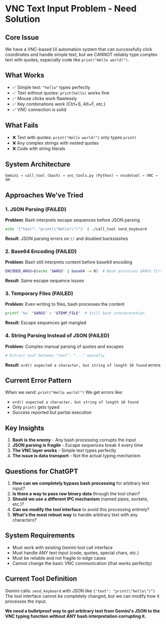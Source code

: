 # VNC Text Input Problem - Need Solution

## Core Issue
We have a VNC-based UI automation system that can successfully click coordinates and handle simple text, but we CANNOT reliably type complex text with quotes, especially code like `print("Hello world!")`. 

## What Works
- ✅ Simple text: `"hello"` types perfectly
- ✅ Text without quotes: `print(hello)` works fine  
- ✅ Mouse clicks work flawlessly
- ✅ Key combinations work (Ctrl+S, Alt+F, etc.)
- ✅ VNC connection is solid

## What Fails
- ❌ Text with quotes: `print("Hello world!")` only types `print(`
- ❌ Any complex strings with nested quotes
- ❌ Code with string literals

## System Architecture
```
Gemini → call_tool (bash) → vnc_tools.py (Python) → vncdotool → VNC → VM
```

## Approaches We've Tried

### 1. JSON Parsing (FAILED)
**Problem**: Bash interprets escape sequences before JSON parsing
```bash
echo '{"text": "print(\"Hello!\")"}' | ./call_tool send_keyboard
```
**Result**: JSON parsing errors on `\!` and doubled backslashes

### 2. Base64 Encoding (FAILED) 
**Problem**: Bash still interprets content before base64 encoding
```bash
ENCODED_ARGS=$(echo "$ARGS" | base64 -w 0)  # Bash processes $ARGS first
```
**Result**: Same escape sequence issues

### 3. Temporary Files (FAILED)
**Problem**: Even writing to files, bash processes the content
```bash
printf '%s' "$ARGS" > "$TEMP_FILE"  # Still bash interpretation
```
**Result**: Escape sequences get mangled

### 4. String Parsing Instead of JSON (FAILED)
**Problem**: Complex manual parsing of quotes and escapes
```python
# Extract text between "text": "..." manually
```
**Result**: `ord() expected a character, but string of length 10 found` errors

## Current Error Pattern
When we send: `print("Hello world!")`
We get errors like:
- `ord() expected a character, but string of length 10 found`
- Only `print(` gets typed
- Success reported but partial execution

## Key Insights
1. **Bash is the enemy** - Any bash processing corrupts the input
2. **JSON parsing is fragile** - Escape sequences break it every time
3. **The VNC layer works** - Simple text types perfectly
4. **The issue is data transport** - Not the actual typing mechanism

## Questions for ChatGPT
1. **How can we completely bypass bash processing** for arbitrary text input?
2. **Is there a way to pass raw binary data** through the tool chain?
3. **Should we use a different IPC mechanism** (named pipes, sockets, etc.)?
4. **Can we modify the tool interface** to avoid this processing entirely?
5. **What's the most robust way** to handle arbitrary text with any characters?

## System Requirements
- Must work with existing Gemini tool call interface
- Must handle ANY text input (code, quotes, special chars, etc.)
- Must be reliable and not fragile to edge cases
- Cannot change the basic VNC communication (that works perfectly)

## Current Tool Definition
Gemini calls: `send_keyboard` with JSON like `{"text": "print(\"hello\")"}`
The tool interface cannot be completely changed, but we can modify how it processes the input.

**We need a bulletproof way to get arbitrary text from Gemini's JSON to the VNC typing function without ANY bash interpretation corrupting it.**